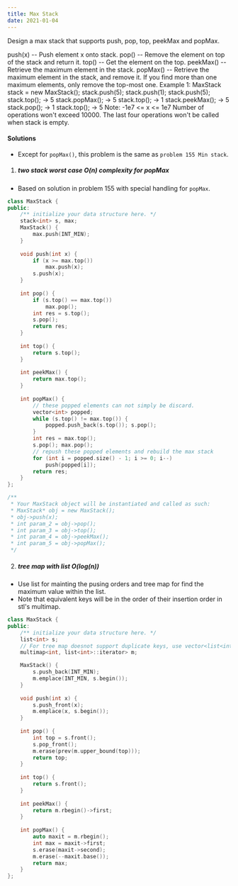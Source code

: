 ```yaml
---
title: Max Stack
date: 2021-01-04
---
```

Design a max stack that supports push, pop, top, peekMax and popMax.

push(x) -- Push element x onto stack.
pop() -- Remove the element on top of the stack and return it.
top() -- Get the element on the top.
peekMax() -- Retrieve the maximum element in the stack.
popMax() -- Retrieve the maximum element in the stack, and remove it. If you find more than one maximum elements, only remove the top-most one.
Example 1:
MaxStack stack = new MaxStack();
stack.push(5); 
stack.push(1);
stack.push(5);
stack.top(); -> 5
stack.popMax(); -> 5
stack.top(); -> 1
stack.peekMax(); -> 5
stack.pop(); -> 1
stack.top(); -> 5
Note:
-1e7 <= x <= 1e7
Number of operations won't exceed 10000.
The last four operations won't be called when stack is empty.

#### Solutions

- Except for `popMax()`, this problem is the same as `problem 155 Min stack`.

1. ##### two stack worst case O(n) complexity for popMax

- Based on solution in problem 155 with special handling for `popMax`.

```cpp
class MaxStack {
public:
    /** initialize your data structure here. */
    stack<int> s, max;
    MaxStack() {
        max.push(INT_MIN);
    }
    
    void push(int x) {
        if (x >= max.top())
            max.push(x);
        s.push(x);
    }
    
    int pop() {
        if (s.top() == max.top())
            max.pop();
        int res = s.top();
        s.pop();
        return res;
    }
    
    int top() {
        return s.top();
    }
    
    int peekMax() {
        return max.top();
    }
    
    int popMax() {
        // these popped elements can not simply be discard.
        vector<int> popped;
        while (s.top() != max.top()) {
            popped.push_back(s.top()); s.pop();
        }
        int res = max.top();
        s.pop(); max.pop();
        // repush these popped elements and rebuild the max stack
        for (int i = popped.size() - 1; i >= 0; i--)
            push(popped[i]);
        return res;
    }
};

/**
 * Your MaxStack object will be instantiated and called as such:
 * MaxStack* obj = new MaxStack();
 * obj->push(x);
 * int param_2 = obj->pop();
 * int param_3 = obj->top();
 * int param_4 = obj->peekMax();
 * int param_5 = obj->popMax();
 */
```

2. ##### tree map with list O(log(n))

- Use list for mainting the pusing orders and tree map for find the maximum value within the list.
- Note that equivalent keys will be in the order of their insertion order in stl's multimap.

```cpp
class MaxStack {
public:
    /** initialize your data structure here. */
    list<int> s;
    // For tree map doesnot support duplicate keys, use vector<list<int>::iterator> as value type.
    multimap<int, list<int>::iterator> m;

    MaxStack() {
        s.push_back(INT_MIN);
        m.emplace(INT_MIN, s.begin());
    }
    
    void push(int x) {
        s.push_front(x);
        m.emplace(x, s.begin());
    }
    
    int pop() {
        int top = s.front();
        s.pop_front();
        m.erase(prev(m.upper_bound(top)));
        return top;
    }
    
    int top() {
        return s.front();
    }
    
    int peekMax() {
        return m.rbegin()->first;
    }
    
    int popMax() {
        auto maxit = m.rbegin();
        int max = maxit->first;
        s.erase(maxit->second);
        m.erase(--maxit.base());
        return max;
    }
};
```